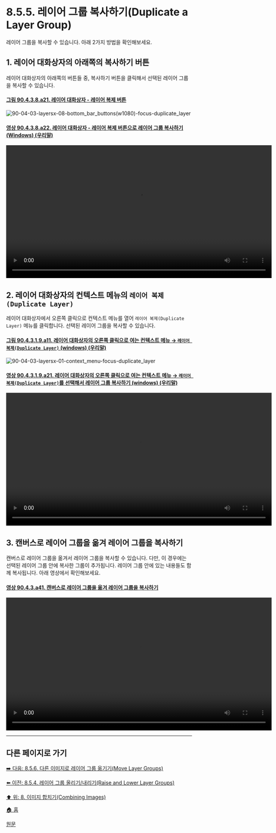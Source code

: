 # 8.5.5. 레이어 그룹 복사하기(Duplicate a Layer Group)
레이어 그룹을 복사할 수 있습니다. 아래 2가지 방법을 확인해보세요.

## 1. 레이어 대화상자의 아래쪽의 복사하기 버튼
레이어 대화상자의 아래쪽의 버튼들 중, 복사하기 버튼을 클릭해서 선택된 레이어 그룹을 복사할 수 있습니다.

<a id="90-04-03-08-a21"></a>

#### [그림 90.4.3.8.a21. 레이어 대화상자 - 레이어 복제 버튼](./90-04-03-08-bottom_bar_buttons.md#90-04-03-08-a21)
![90-04-03-layersx-08-bottom_bar_buttons(w1080)-focus-duplicate_layer](https://github.com/wonder13662/gimp/assets/15767104/6f8e5bba-ff2b-45e4-bae0-c66bf6060cce)

<a id="90-04-03-08-a22"></a>

#### [영상 90.4.3.8.a22. 레이어 대화상자 - 레이어 복제 버튼으로 레이어 그룹 복사하기 (Windows) (우리말)](./90-04-03-08-bottom_bar_buttons.md#90-04-03-08-a22)
<video controls="controls" width="720"  src="https://github.com/wonder13662/gimp/assets/15767104/f7cc9472-fba4-4ae2-aabb-a5c999c92c86"></video>

## 2. 레이어 대화상자의 컨텍스트 메뉴의 `레이어 복제(Duplicate Layer)`
레이어 대화상자에서 오른쪽 클릭으로 컨텍스트 메뉴를 열어 `레이어 복제(Duplicate Layer)` 메뉴를 클릭합니다. 선택된 레이어 그룹을 복사할 수 있습니다.

<a id="90-04-03-01-09-a11"></a>

#### [그림 90.4.3.1.9.a11. 레이어 대화상자의 오른쪽 클릭으로 여는 컨텍스트 메뉴 → `레이어 복제(Duplicate Layer)` (windows) (우리말)](./90-04-03-01-09-duplicate_layer.md#90-04-03-01-09-a11)
![90-04-03-layersx-01-context_menu-focus-duplicate_layer](https://github.com/wonder13662/gimp/assets/15767104/4452467f-2986-45f1-9d46-02575d662849)

<a id="90-04-03-01-09-a21"></a>

#### [영상 90.4.3.1.9.a21. 레이어 대화상자의 오른쪽 클릭으로 여는 컨텍스트 메뉴 → `레이어 복제(Duplicate Layer)`를 선택해서 레이어 그룹 복사하기 (windows) (우리말)](./90-04-03-01-09-duplicate_layer.md#90-04-03-01-09-a21)
<video controls="controls" width="720" src="https://github.com/wonder13662/gimp/assets/15767104/743b6509-18ba-49da-8cbf-f4b3bce6710c"></video>

## 3. 캔버스로 레이어 그룹을 옮겨 레이어 그룹을 복사하기
캔버스로 레이어 그룹을 옮겨서 레이어 그룹을 복사할 수 있습니다. 다만, 이 경우에는 선택된 레이어 그룹 안에 복사한 그룹이 추가됩니다. 레이어 그룹 안에 있는 내용들도 함께 복사됩니다. 아래 영상에서 확인해보세요.

<a id="90-04-03-a41"></a>

#### [영상 90.4.3.a41. 캔버스로 레이어 그룹을 옮겨 레이어 그룹을 복사하기](./90-04-03-00-layers.md#90-04-03-a41)
<video controls="controls" width="720" src="https://github.com/wonder13662/gimp/assets/15767104/4cc69ddb-51b0-473c-85d0-bf375d5ecbf1"></video>

***

## 다른 페이지로 가기
[➡️ 다음: 8.5.6. 다른 이미지로 레이어 그룹 옮기기(Move Layer Groups)](./08-05-layer-groupsx-06-move_layer_groups.md)

[⬅️ 이전: 8.5.4. 레이어 그룹 올리기/내리기(Raise and Lower Layer Groups)](./08-05-layer-groupsx-04-raise_n_lower_layer_groups.md)

[⬆️ 위: 8. 이미지 합치기(Combining Images)](./08-00-combining-images.md)

[🏠 홈](./00-home.md)

[원문](https://docs.gimp.org/2.10/ko/gimp-layer-groups.html)

